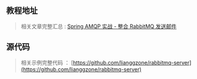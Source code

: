 
## 教程地址
> 相关文章完整汇总 : [Spring AMQP 实战 - 整合 RabbitMQ 发送邮件](http://blog.720ui.com/)

## 源代码

> 相关示例完整代码 ： [https://github.com/lianggzone/rabbitmq-server](https://github.com/lianggzone/rabbitmq-server)